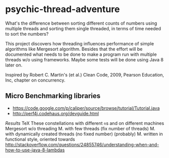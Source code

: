 psychic-thread-adventure
========================
What's the difference between sorting different counts of numbers using multiple threads and sorting them single threaded, in terms of time needed to sort the numbers?

This project discovers how threading influences performance of simple algorithms like Mergesort algorithm. Besides that the effort will be documented what needs to be done to make a program run with multiple threads w/o using frameworks. Maybe some tests will be done using Java 8 later on.

Inspired by Robert C. Martin's (et al.) Clean Code, 2009, Pearson Education, Inc, chapter on concurrency.

Micro Benchmarking libraries
-----------------
* https://code.google.com/p/caliper/source/browse/tutorial/Tutorial.java
* http://perf4j.codehaus.org/devguide.html

*Results*
TeX These constellations with different `n`s and on different machines
Mergesort w/o threading
M. with few threads (fix number of threads)
M. with dynamically created threads (no fixed number)
(probably) M. written in functional style, oriented towards http://stackoverflow.com/questions/24855746/understanding-when-and-how-to-use-java-8-lambdas
